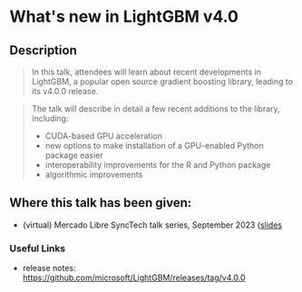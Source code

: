# What's new in LightGBM v4.0

## Description

> In this talk, attendees will learn about recent developments in LightGBM, a popular open source gradient boosting library, leading to its v4.0.0 release.

> The talk will describe in detail a few recent additions to the library, including:
> * CUDA-based GPU acceleration
> * new options to make installation of a GPU-enabled Python package easier
> * interoperability improvements for the R and Python package
> * algorithmic improvements

## Where this talk has been given:

* (virtual) Mercado Libre SyncTech talk series, September 2023 ([slides](https://docs.google.com/presentation/d/1V_OIsd2-lI3OX4oLvYVttlJa_vPTe_wF7oDIvqkVfuA/edit?usp=sharing)

### Useful Links

* release notes: https://github.com/microsoft/LightGBM/releases/tag/v4.0.0
